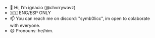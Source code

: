 - 👋 Hi, I’m ignacio (@chvrrywavz)
-  🇨🇱 ENG/ESP ONLY
- 📫 You can reach me on discord: "symb0licc", im open to colaborate with everyone.
- 😄 Pronouns: he/him.

<!---
chvrrywavz/chvrrywavz is a ✨ special ✨ repository because its `README.md` (this file) appears on your GitHub profile.
You can click the Preview link to take a look at your changes.
--->

